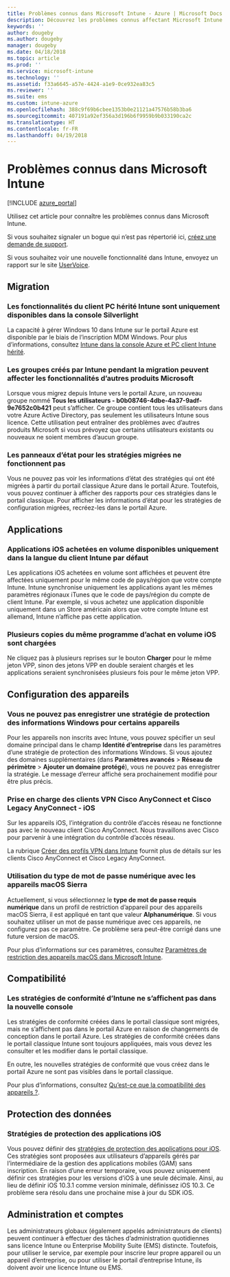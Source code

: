 ```yaml
---
title: Problèmes connus dans Microsoft Intune - Azure | Microsoft Docs
description: Découvrez les problèmes connus affectant Microsoft Intune.
keywords: ''
author: dougeby
ms.author: dougeby
manager: dougeby
ms.date: 04/18/2018
ms.topic: article
ms.prod: ''
ms.service: microsoft-intune
ms.technology: ''
ms.assetid: f33a6645-a57e-4424-a1e9-0ce932ea83c5
ms.reviewer: ''
ms.suite: ems
ms.custom: intune-azure
ms.openlocfilehash: 388c9f69b6cbee1353b0e21121a47576b58b3ba6
ms.sourcegitcommit: 407191a92ef356a3d196b6f9959b9b033190ca2c
ms.translationtype: HT
ms.contentlocale: fr-FR
ms.lasthandoff: 04/19/2018
---
```

# <a name="known-issues-in-microsoft-intune"></a>Problèmes connus dans Microsoft Intune


[!INCLUDE [azure_portal](./includes/azure_portal.md)]

Utilisez cet article pour connaître les problèmes connus dans Microsoft Intune.

Si vous souhaitez signaler un bogue qui n’est pas répertorié ici, [créez une demande de support](get-support.md).

Si vous souhaitez voir une nouvelle fonctionnalité dans Intune, envoyez un rapport sur le site [UserVoice](https://microsoftintune.uservoice.com/forums/291681-ideas/category/189016-azure-admin-console).

## <a name="migration"></a>Migration

### <a name="intune-legacy-pc-client-features-are-only-available-in-the-silverlight-console"></a>Les fonctionnalités du client PC hérité Intune sont uniquement disponibles dans la console Silverlight

La capacité à gérer Windows 10 dans Intune sur le portail Azure est disponible par le biais de l’inscription MDM Windows. Pour plus d’informations, consultez [Intune dans la console Azure et PC client Intune hérité](https://docs.microsoft.com/intune-classic/deploy-use/intune-on-azure).

### <a name="groups-created-by-intune-during-migration-might-affect-functionality-of-other-microsoft-products"></a>Les groupes créés par Intune pendant la migration peuvent affecter les fonctionnalités d’autres produits Microsoft

Lorsque vous migrez depuis Intune vers le portail Azure, un nouveau groupe nommé **Tous les utilisateurs - b0b08746-4dbe-4a37-9adf-9e7652c0b421** peut s’afficher. Ce groupe contient tous les utilisateurs dans votre Azure Active Directory, pas seulement les utilisateurs Intune sous licence. Cette utilisation peut entraîner des problèmes avec d’autres produits Microsoft si vous prévoyez que certains utilisateurs existants ou nouveaux ne soient membres d’aucun groupe.

### <a name="status-blades-for-migrated-policies-do-not-work"></a>Les panneaux d’état pour les stratégies migrées ne fonctionnent pas

Vous ne pouvez pas voir les informations d’état des stratégies qui ont été migrées à partir du portail classique Azure dans le portail Azure. Toutefois, vous pouvez continuer à afficher des rapports pour ces stratégies dans le portail classique. Pour afficher les informations d’état pour les stratégies de configuration migrées, recréez-les dans le portail Azure.

## <a name="apps"></a>Applications

### <a name="ios-volume-purchased-apps-only-available-in-default-intune-tenant-language"></a>Applications iOS achetées en volume disponibles uniquement dans la langue du client Intune par défaut
Les applications iOS achetées en volume sont affichées et peuvent être affectées uniquement pour le même code de pays/région que votre compte Intune. Intune synchronise uniquement les applications ayant les mêmes paramètres régionaux iTunes que le code de pays/région du compte de client Intune. Par exemple, si vous achetez une application disponible uniquement dans un Store américain alors que votre compte Intune est allemand, Intune n’affiche pas cette application.

### <a name="multiple-copies-of-the-same-ios-volume-purchase-program-are-uploaded"></a>Plusieurs copies du même programme d’achat en volume iOS sont chargées
Ne cliquez pas à plusieurs reprises sur le bouton **Charger** pour le même jeton VPP, sinon des jetons VPP en double seraient chargés et les applications seraient synchronisées plusieurs fois pour le même jeton VPP.


<!-- ## Groups -->

## <a name="device-configuration"></a>Configuration des appareils

### <a name="you-cannot-save-a-windows-information-protection-policy-for-some-devices"></a>Vous ne pouvez pas enregistrer une stratégie de protection des informations Windows pour certains appareils

Pour les appareils non inscrits avec Intune, vous pouvez spécifier un seul domaine principal dans le champ **Identité d’entreprise** dans les paramètres d’une stratégie de protection des informations Windows.
Si vous ajoutez des domaines supplémentaires (dans **Paramètres avancés** > **Réseau de périmètre** > **Ajouter un domaine protégé**), vous ne pouvez pas enregistrer la stratégie. Le message d’erreur affiché sera prochainement modifié pour être plus précis.

### <a name="cisco-anyconnect-and-cisco-legacy-anyconnect-vpn-client-support---ios"></a>Prise en charge des clients VPN Cisco AnyConnect et Cisco Legacy AnyConnect - iOS

Sur les appareils iOS, l’intégration du contrôle d’accès réseau ne fonctionne pas avec le nouveau client Cisco AnyConnect. Nous travaillons avec Cisco pour parvenir à une intégration du contrôle d’accès réseau.

La rubrique [Créer des profils VPN dans Intune](vpn-settings-ios.md) fournit plus de détails sur les clients Cisco AnyConnect et Cisco Legacy AnyConnect.

### <a name="using-the-numeric-password-type-with-macos-sierra-devices"></a>Utilisation du type de mot de passe numérique avec les appareils macOS Sierra

Actuellement, si vous sélectionnez le **type de mot de passe requis** **numérique** dans un profil de restriction d’appareil pour des appareils macOS Sierra, il est appliqué en tant que valeur **Alphanumérique**. Si vous souhaitez utiliser un mot de passe numérique avec ces appareils, ne configurez pas ce paramètre.
Ce problème sera peut-être corrigé dans une future version de macOS.

Pour plus d’informations sur ces paramètres, consultez [Paramètres de restriction des appareils macOS dans Microsoft Intune](device-restrictions-macos.md).

## <a name="compliance"></a>Compatibilité

### <a name="compliance-policies-from-intune-do-not-show-up-in-new-console"></a>Les stratégies de conformité d’Intune ne s’affichent pas dans la nouvelle console

Les stratégies de conformité créées dans le portail classique sont migrées, mais ne s’affichent pas dans le portail Azure en raison de changements de conception dans le portail Azure. Les stratégies de conformité créées dans le portail classique Intune sont toujours appliquées, mais vous devez les consulter et les modifier dans le portail classique.

En outre, les nouvelles stratégies de conformité que vous créez dans le portail Azure ne sont pas visibles dans le portail classique.

Pour plus d’informations, consultez [Qu’est-ce que la compatibilité des appareils ?](device-compliance.md).

<!-- ## Enrollment -->


## <a name="data-protection"></a>Protection des données

### <a name="ios-app-protection-policies"></a>Stratégies de protection des applications iOS

Vous pouvez définir des [stratégies de protection des applications pour iOS](app-protection-policy-settings-ios.md). Ces stratégies sont proposées aux utilisateurs d’appareils gérés par l’intermédiaire de la gestion des applications mobiles (GAM) sans inscription. En raison d’une erreur temporaire, vous pouvez uniquement définir ces stratégies pour les versions d’iOS à une seule décimale. Ainsi, au lieu de définir iOS 10.3.1 comme version minimale, définissez iOS 10.3. Ce problème sera résolu dans une prochaine mise à jour du SDK iOS.


## <a name="administration-and-accounts"></a>Administration et comptes

Les administrateurs globaux (également appelés administrateurs de clients) peuvent continuer à effectuer des tâches d’administration quotidiennes sans licence Intune ou Enterprise Mobility Suite (EMS) distincte. Toutefois, pour utiliser le service, par exemple pour inscrire leur propre appareil ou un appareil d’entreprise, ou pour utiliser le portail d’entreprise Intune, ils doivent avoir une licence Intune ou EMS.

<!-- ## Additional items -->
